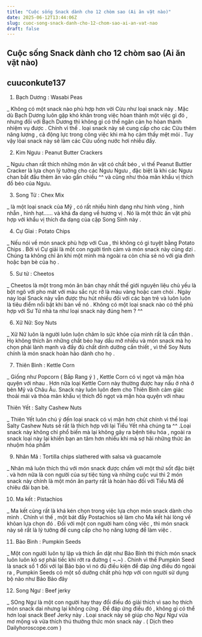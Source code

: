 ```yaml
---
title: "Cuộc sống Snack dành cho 12 chòm sao (Ai ăn vặt nào)"
date: 2025-06-12T13:44:06Z
slug: cuoc-song-snack-danh-cho-12-chom-sao-ai-an-vat-nao
draft: false
---
```


## Cuộc sống Snack dành cho 12 chòm sao (Ai ăn vặt nào)

## cuuconkute137

1) Bạch Dương : Wasabi Peas

_ Không có một snack nào phù hợp hơn vời Cừu như loại snack này . Mặc dù Bạch Dương luôn gặp khó khăn trong việc hòan thành một việc gì đó , nhưng đối với Bạch Dương thì không gì có thể ngăn cản họ hòan thành nhiệm vụ được . Chính vì thế . loại snack này sẽ cung cấp cho các Cừu thêm năng lượng , cả động lực trong công việc khi mà họ cảm thấy mệt mỏi . Tuy vậy lòai snack này sẽ làm các Cừu uống nước hơi nhiều đấy.
 
2) Kim Ngưu :  Peanut Butter Crackers 

_ Ngưu chan rất thích những món ăn vặt có chất béo , vì thế Peanut Buttler Cracker là lựa chọn lý tưởng cho các Ngưu Ngưu , đặc biệt là khi các Ngưu chan bắt đầu thèm ăn vào gần chiều ^^ và cũng như thỏa mãn khẩu vị thích đồ béo của Ngưu.
 
3) Song Tử : Chex Mix

_ là một loại snack của Mỹ , có rất nhiều hình dạng như hình vỏng , hình nhẫn , hình hạt...... và khá đa dạng về hương vị . Nó là một thức ăn vặt phủ hợp với khẩu vị thích đa dạng của cặp Song Sinh này .
 
4) Cự Gỉai : Potato Chips

_ Nếu nói về món snack phù hợp với Cua , thì không có gì tuyệt bằng Potato Chips . Bởi vì Cự giải là một con người tình cảm và món snack này cũng dzi . Chúng ta không chỉ ăn khi một mình mà ngoài ra còn chia sẻ nó với gia đình hoặc bạn bè của họ .
 
5) Sư tử : Cheetos 

_ Cheetos là một trong món ăn bán chạy nhất thế giới nguyên liệu chủ yếu là bột ngô với pho mát với màu sắc rực rỡ là màu vàng hoặc cam chói . Ngày nay loại Snack này vẫn được thu hút nhiều đối với các bạn trẻ và luôn luôn là tiêu điểm nổi bật khi bàn về nó . Không có một loại snack nào có thể phù hợp với Sư Tử nhà ta như loại snack này đúng hem ? ^^ 
 
6) Xữ Nữ: Soy Nuts 

_ Xữ Nữ luôn là người luôn luôn chăm lo sức khỏe của mình rất là cẩn thận . Họ không thích ăn những chất béo hay dầu mỡ nhiều và món snack mà họ chọn phải lành mạnh và đầy đủ chất dinh dưỡng cần thiết , vì thế Soy Nuts chính là món snack hoàn hảo dành cho họ . 
 
7) Thiên Bình : Kettle Corn 

_ Giống như Popcorn ( Bắp Rang ý ) , Kettle Corn có vị ngọt và mặn hòa quyện với nhau . Hơn nữa loại Kettle Corn này thường được hay nấu ở nhà ở bên Mỹ và Châu Âu. Snack này luôn luôn đem cho Thiên Bình cảm giác thoải mái và thỏa mãn khẩu vị thích đồ ngọt và mặn hòa quyện với nhau 
 
 Thiên Yết : Salty Cashew Nuts

_ Thiên Yết luôn chú ý đến loại snack có vị mặn hơn chút chính vì thế loại Salty Cashew Nuts sẽ rất là thích hợp với lại Tiểu Yết nhà chúng ta ^^ .Loại snack này không chỉ phổ biến mà lại không gây ra bệnh tiêu hóa , ngoài ra snack loại này lại khiến bạn an tâm hơn nhiều khi mà sợ hãi những thức ăn nhuộm hóa phẩm
 
9) Nhân Mã : Tortilla chips slathered with salsa và guacamole
 
_ Nhân mã luôn thích thú với món snack được chấm với một thứ sốt đặc biệt . và hơn nữa là con người của sự tiệc tùng và những cuộc vui thì 2 món snack này chính là một món ăn party rất là hoàn hào đối với Tiểu Mã để chiêu đãi bạn bè. 
 
10) Ma kết : Pistachios

_ Ma kết cũng rất là khá kén chọn trong việc lựa chọn món snack dành cho mình . Chính vi thế , một bát đầy Postachios sẽ làm cho Ma kết hài lòng về khỏan lựa chọn đó . Đối với một con người ham công việc , thì món snack này sẽ rất là lý tưởng để cung cấp cho họ năng lượng để làm việc . 
 
11) Bảo Bình : Pumpkin Seeds

_ Một con người luôn tự lập và thích ẩn dật như Bảo Bỉnh thì thích món snack luôn luôn kô sợ phải tiếc khi rớt ra đường ( ~.~) . Chính vì thế Pumpkin Seed là snack số 1 đối với lại Bảo bảo vì nó đủ điều kiện để đáp ứng điều đó ngoài ra , Pumpkin Seeds có một số dưỡng chất phù hợp với con người sử dụng bộ não như Bảo Bảo đây 
 
12) Song Ngư : Beef jerky 

_ SOng Ngư là một con người hay thay đổi điều đó giải thích vì sao họ thích món snack dai nhưng lại không cứng . Để đáp ứng điều đó , không gì có thể hơn loại snack Beef Jerky này . Loại snack này sẽ giúp cho Ngư Ngư vừa mơ mộng và vừa thích thú thưởng thức món snack này . ( Dịch theo Dailyhoroscope.com )